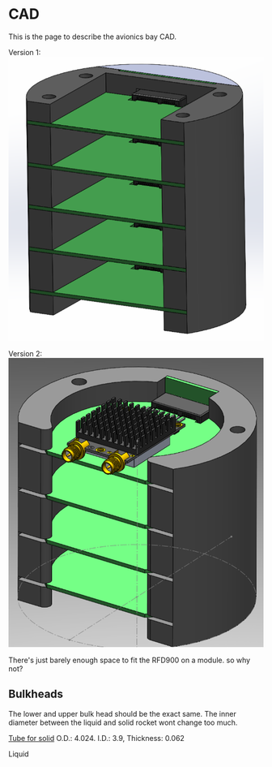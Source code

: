 # CAD

This is the page to describe the avionics bay CAD.

Version 1:
![alt text](1.png)

Version 2:
![alt text](2.png)

There's just barely enough space to fit the RFD900 on a module. so why not?

## Bulkheads

The lower and upper bulk head should be the exact same. The inner diameter between the liquid and solid rocket wont change too much.

[Tube for solid](https://www.allrockets.ca/Build/Airframes/Phenolic/40) O.D.: 4.024. I.D.: 3.9, Thickness: 0.062 

Liquid